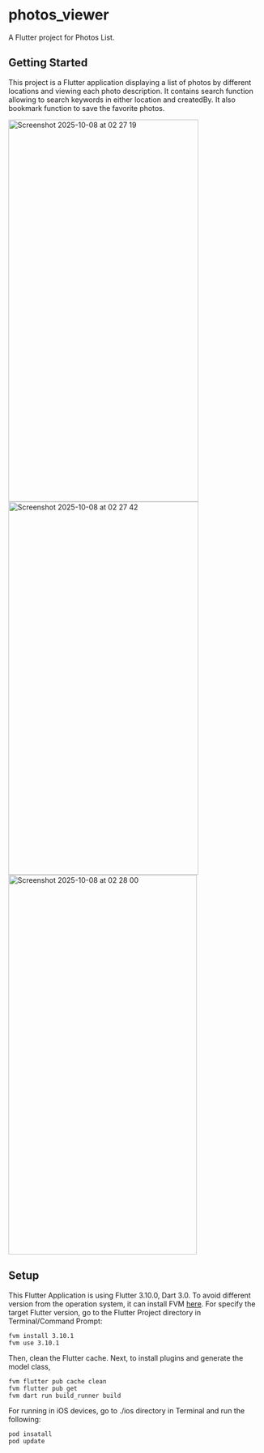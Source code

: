 # photos_viewer

A Flutter project for Photos List.

## Getting Started

This project is a Flutter application displaying a list of photos by different locations and viewing each photo description. It contains search function allowing to search keywords in either location and createdBy. It also bookmark function to save the favorite photos.

<img width="375" height="755" alt="Screenshot 2025-10-08 at 02 27 19" src="https://github.com/user-attachments/assets/7e62aef4-37fa-41a0-9f8d-1d72b9d5cd7d" />
<img width="375" height="737" alt="Screenshot 2025-10-08 at 02 27 42" src="https://github.com/user-attachments/assets/3215bde6-8c23-4b28-ad25-ae1fb50592a0" />
<img width="372" height="750" alt="Screenshot 2025-10-08 at 02 28 00" src="https://github.com/user-attachments/assets/1ccd3830-0eb3-4032-a62d-13c1c696f710" />

## Setup
This Flutter Application is using Flutter 3.10.0, Dart 3.0. 
To avoid different version from the operation system, it can install FVM [here](https://fvm.app/documentation/getting-started/installation).
For specify the target Flutter version, go to the Flutter Project directory in Terminal/Command Prompt:
```
fvm install 3.10.1
fvm use 3.10.1
```

Then, clean the Flutter cache. Next, to install plugins and generate the model class,
```
fvm flutter pub cache clean
fvm flutter pub get
fvm dart run build_runner build
```

For running in iOS devices, go to ./ios directory in Terminal and run the following: 
```
pod insatall
pod update
```


